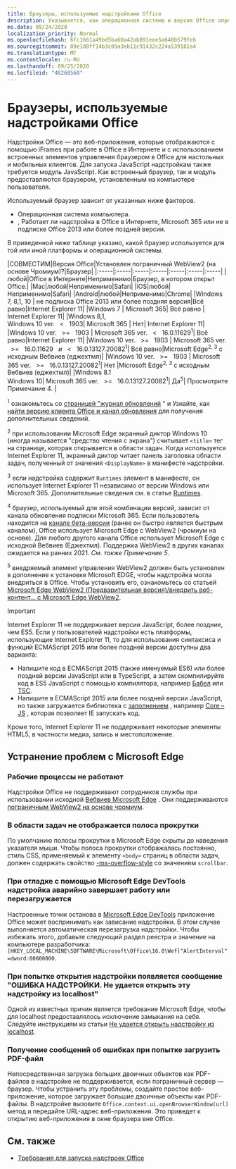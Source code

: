 ```yaml
---
title: Браузеры, используемые надстройками Office
description: Указывается, как операционная система и версия Office определяют браузер, используемый надстройками Office.
ms.date: 09/24/2020
localization_priority: Normal
ms.openlocfilehash: 6fc1661a49bd5ba60a42ab891eee5a640b579feb
ms.sourcegitcommit: 09e1d8ff14b3c09a3eb11c91432c224a539181a4
ms.translationtype: MT
ms.contentlocale: ru-RU
ms.lasthandoff: 09/25/2020
ms.locfileid: "48268560"
---
```

# <a name="browsers-used-by-office-add-ins"></a>Браузеры, используемые надстройками Office

Надстройки Office — это веб-приложения, которые отображаются с помощью iFrames при работе в Office в Интернете и с использованием встроенных элементов управления браузером в Office для настольных и мобильных клиентов. Для запуска JavaScript надстройкам также требуется модуль JavaScript. Как встроенный браузер, так и модуль предоставляются браузером, установленным на компьютере пользователя.

Используемый браузер зависит от указанных ниже факторов.

- Операционная система компьютера.
- , Работает ли надстройка в Office в Интернете, Microsoft 365 или не в подписке Office 2013 или более поздней версии.

В приведенной ниже таблице указано, какой браузер используется для той или иной платформы и операционной системы.

|СОВМЕСТИМ|Версия Office|Установлен пограничный WebView2 (на основе Чромиум)?|Браузер|
|:-----|:-----|:-----|:-----|:-----|:-----|:-----|
|любой|Office в Интернете|Неприменимо|Браузер, в котором открыт Office.|
|Mac|любой|Неприменимо|Safari|
|iOS|любой|Неприменимо|Safari|
|Android|любой|Неприменимо|Chrome|
|Windows 7, 8,1, 10 | не подписка Office 2013 или более поздняя версия|Всё равно|Internet Explorer 11|
|Windows 7 | Microsoft 365| Всё равно | Internet Explorer 11|
|Windows 8,1,<br>Windows 10 ver. &nbsp; < &nbsp; 1903| Microsoft 365 | Нет| Internet Explorer 11|
|Windows 10 ver. &nbsp; >= &nbsp; 1903 | Microsoft 365 ver. &nbsp; < &nbsp; 16.0.11629<sup>1</sup>| Всё равно|Internet Explorer 11|
|Windows 10 ver. &nbsp; >= &nbsp; 1903 | Microsoft 365 ver. &nbsp; >= &nbsp; 16.0.11629 &nbsp; _и_ &nbsp; < &nbsp; 16.0.13127.20082<sup>1</sup>| Всё равно|Microsoft Edge<sup>2, 3</sup> с исходным Вебвиев (еджехтмл)|
|Windows 10 ver. &nbsp; >= &nbsp; 1903 | Microsoft 365 ver. &nbsp; >= &nbsp; 16.0.13127.20082<sup>1</sup>| Нет |Microsoft Edge<sup>2, 3</sup> с исходным Вебвиев (еджехтмл)|
|Windows 8.1<br>Windows 10| Microsoft 365 ver. &nbsp; >= &nbsp; 16.0.13127.20082<sup>1</sup>| Да<sup>5</sup>|  Просмотрите Примечание 4. |

<sup>1</sup> ознакомьтесь со [страницей "журнал обновлений](/officeupdates/update-history-office365-proplus-by-date) " и Узнайте, как [найти версию клиента Office и канал обновления](https://support.office.com/article/What-version-of-Office-am-I-using-932788b8-a3ce-44bf-bb09-e334518b8b19) для получения дополнительных сведений.

<sup>2</sup> при использовании Microsoft Edge экранный диктор Windows 10 (иногда называется "средство чтения с экрана") считывает `<title>` тег на странице, которая открывается в области задач. Когда используется Internet Explorer 11, экранный диктор читает панель заголовка области задач, полученный от значения `<DisplayName>` в манифесте надстройки.

<sup>3</sup> если надстройка содержит `Runtimes` элемент в манифесте, он использует Internet Explorer 11 независимо от версии Windows или Microsoft 365. Дополнительные сведения см. в статье [Runtimes](../reference/manifest/runtimes.md).

<sup>4</sup> браузер, используемый для этой комбинации версий, зависит от канала обновления подписки Microsoft 365. Если пользователь находится на [канале бета-версии](https://insider.office.com/join/windows) (ранее он быстро является быстрым каналом), Office использует Microsoft Edge с WebView2 (чромиум на основе). Для любого другого канала Office использует Microsoft Edge с исходной Вебвиев (Еджехтмл). Поддержка WebView2 в других каналах ожидается на ранних 2021. *См. также Примечание 5*.

<sup>5</sup> внедряемый элемент управления WebView2 должен быть установлен в дополнение к установке Microsoft EDGE, чтобы надстройка могла внедриться в Office. Чтобы установить его, ознакомьтесь со статьей [Microsoft Edge WebView2 (Предварительная версия)/внедрить веб-контент... с Microsoft Edge WebView2](https://developer.microsoft.com/microsoft-edge/webview2/).


> [!IMPORTANT]
> Internet Explorer 11 не поддерживает версии JavaScript, более поздние, чем ES5. Если у пользователей надстройки есть платформы, использующие Internet Explorer 11, то для использования синтаксиса и функций ECMAScript 2015 или более поздней версии доступны два варианта:
>
> - Напишите код в ECMAScript 2015 (также именуемый ES6) или более поздней версии JavaScript или в TypeScript, а затем скомпилируйте код в ES5 JavaScript с помощью компилятора, например [Бабел](https://babeljs.io/) или [TSC](https://www.typescriptlang.org/index.html).
> - Напишите в ECMAScript 2015 или более поздней версии JavaScript, но также загружается библиотека с [заполнением](https://wikipedia.org/wiki/Polyfill_(programming)) , например [Core – JS](https://github.com/zloirock/core-js) , которая позволяет IE запускать код.
>
> Кроме того, Internet Explorer 11 не поддерживает некоторые элементы HTML5, в частности медиа, запись и местоположение.

## <a name="troubleshooting-microsoft-edge-issues"></a>Устранение проблем с Microsoft Edge

### <a name="service-workers-are-not-working"></a>Рабочие процессы не работают

Надстройки Office не поддерживают сотрудников службы при использовании исходной [Вебвиев Microsoft Edge](/microsoft-edge/hosting/webview) . Они поддерживаются [пограничным WebView2 на основе чромиум](/microsoft-edge/hosting/webview2).

### <a name="scroll-bar-does-not-appear-in-task-pane"></a>В области задач не отображается полоса прокрутки

По умолчанию полосы прокрутки в Microsoft Edge скрыты до наведения указателя мыши. Чтобы полоса прокрутки отображалась постоянно, стиль CSS, применяемый к элементу `<body>` страниц в области задач, должен содержать свойство [-ms-overflow-style](https://developer.mozilla.org/docs/Web/CSS/-ms-overflow-style) со значением `scrollbar`. 

### <a name="when-debugging-with-the-microsoft-edge-devtools-the-add-in-crashes-or-reloads"></a>При отладке с помощью Microsoft Edge DevTools надстройка аварийно завершает работу или перезагружается

Настроенные точки останова в [Microsoft Edge DevTools](https://www.microsoft.com/p/microsoft-edge-devtools-preview/9mzbfrmz0mnj?rtc=1&activetab=pivot%3Aoverviewtab) приложение Office может воспринимать как зависание надстройки. В этом случае выполняется автоматическая перезагрузка надстройки. Чтобы избежать этого, добавьте следующий раздел реестра и значение на компьютере разработчика: `[HKEY_LOCAL_MACHINE\SOFTWARE\Microsoft\Office\16.0\Wef]"AlertInterval"=dword:00000000`.

### <a name="when-the-add-in-tries-to-open-get-add-in-error-we-cant-open-this-add-in-from-the-localhost-error"></a>При попытке открытия надстройки появляется сообщение "ОШИБКА НАДСТРОЙКИ. Не удается открыть эту надстройку из localhost"

Одной из известных причин является требование Microsoft Edge, чтобы для localhost предоставлялось исключение замыкания на себя. Следуйте инструкциям из статьи [Не удается открыть надстройку из localhost](/office/troubleshoot/error-messages/cannot-open-add-in-from-localhost).

### <a name="get-errors-trying-to-download-a-pdf-file"></a>Получение сообщений об ошибках при попытке загрузить PDF-файл

Непосредственная загрузка больших двоичных объектов как PDF-файлов в надстройке не поддерживается, если пограничный сервер — браузер. Чтобы устранить эту проблемы, создайте простое веб-приложение, которое загружает большие двоичные объекты как PDF-файлы. В надстройке вызовите `Office.context.ui.openBrowserWindow(url)` метод и передайте URL-адрес веб-приложения. Это приведет к открытию веб-приложения в окне браузера вне Office.

## <a name="see-also"></a>См. также

- [Требования для запуска надстроек Office](requirements-for-running-office-add-ins.md)
